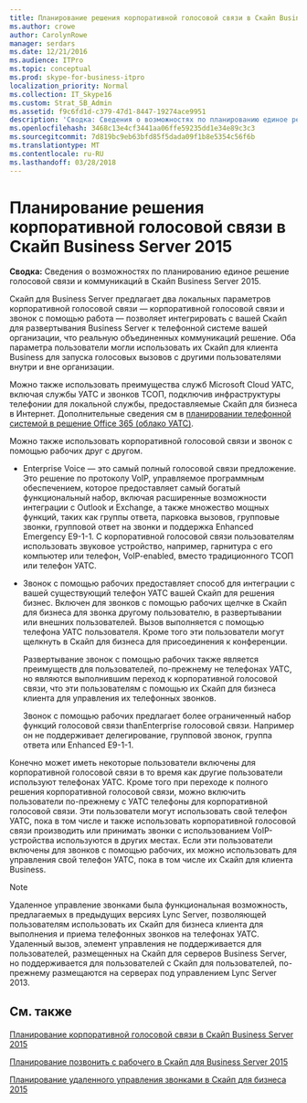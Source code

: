 ```yaml
---
title: Планирование решения корпоративной голосовой связи в Скайп Business Server 2015
ms.author: crowe
author: CarolynRowe
manager: serdars
ms.date: 12/21/2016
ms.audience: ITPro
ms.topic: conceptual
ms.prod: skype-for-business-itpro
localization_priority: Normal
ms.collection: IT_Skype16
ms.custom: Strat_SB_Admin
ms.assetid: f9c6fd1d-c379-47d1-8447-19274ace9951
description: 'Сводка: Сведения о возможностях по планированию единое решение голосовой связи и коммуникаций в Скайп Business Server 2015.'
ms.openlocfilehash: 3468c13e4cf3441aa06ffe59235dd1e34e89c3c3
ms.sourcegitcommit: 7d819bc9eb63bfd85f5dada09f1b8e5354c56f6b
ms.translationtype: MT
ms.contentlocale: ru-RU
ms.lasthandoff: 03/28/2018
---
```

# <a name="plan-your-enterprise-voice-solution-in-skype-for-business-server-2015"></a>Планирование решения корпоративной голосовой связи в Скайп Business Server 2015
 
**Сводка:** Сведения о возможностях по планированию единое решение голосовой связи и коммуникаций в Скайп Business Server 2015.
  
Скайп для Business Server предлагает два локальных параметров корпоративной голосовой связи — корпоративной голосовой связи и звонок с помощью работа — позволяет интегрировать с вашей Скайп для развертывания Business Server к телефонной системе вашей организации, что реальную объединенных коммуникаций решение. Оба параметра пользователи могли использовать их Скайп для клиента Business для запуска голосовых вызовов с другими пользователями внутри и вне организации.
  
Можно также использовать преимущества служб Microsoft Cloud УАТС, включая службы УАТС и звонков ТСОП, подключив инфраструктуры телефонии для локальной службы, предоставляемые Скайп для бизнеса в Интернет. Дополнительные сведения см в [планировании телефонной системой в решение Office 365 (облако УАТС)](../../skype-for-business-hybrid-solutions/plan-your-phone-system-cloud-pbx-solution/plan-your-phone-system-cloud-pbx-solution.md).
  
Можно также использовать корпоративной голосовой связи и звонок с помощью рабочих друг с другом.
  
- Enterprise Voice — это самый полный голосовой связи предложение. Это решение по протоколу VoIP, управляемое программным обеспечением, которое предоставляет самый богатый функциональный набор, включая расширенные возможности интеграции с Outlook и Exchange, а также множество мощных функций, таких как группы ответа, парковка вызовов, групповые звонки, групповой ответ на звонки и поддержка Enhanced Emergency E9-1-1. С корпоративной голосовой связи пользователям использовать звуковое устройство, например, гарнитура с его компьютер или телефон, VoIP-enabled, вместо традиционного ТСОП или телефон УАТС.
    
- Звонок с помощью рабочих предоставляет способ для интеграции с вашей существующий телефон УАТС вашей Скайп для решения бизнес. Включен для звонков с помощью рабочих щелчке в Скайп для бизнеса для звонка другому пользователю, в развертывании или внешних пользователей. Вызов выполняется с помощью телефона УАТС пользователя. Кроме того эти пользователи могут щелкнуть в Скайп для бизнеса для присоединения к конференции.
    
    Развертывание звонок с помощью рабочих также является преимуществ для пользователей, по-прежнему не телефонах УАТС, но являются выполнившим переход к корпоративной голосовой связи, что эти пользователям с помощью их Скайп для бизнеса клиента для управления их телефонных звонков.
    
     Звонок с помощью рабочих предлагает более ограниченный набор функций голосовой связи thanEnterprise голосовой связи. Например он не поддерживает делегирование, групповой звонок, группа ответа или Enhanced E9-1-1.
    
Конечно может иметь некоторые пользователи включены для корпоративной голосовой связи в то время как другие пользователи используют телефонах УАТС. Кроме того при переходе к полного решения корпоративной голосовой связи, можно включить пользователи по-прежнему с УАТС телефоны для корпоративной голосовой связи. Эти пользователи могут использовать свой телефон УАТС, пока в том числе и также использовать корпоративной голосовой связи производить или принимать звонки с использованием VoIP-устройства используются в других местах. Если эти пользователи включены для звонков с помощью рабочих, их можно использовать для управления свой телефон УАТС, пока в том числе их Скайп для клиента Business.
  
> [!NOTE]
> Удаленное управление звонками была функциональная возможность, предлагаемых в предыдущих версиях Lync Server, позволяющей пользователям использовать их Скайп для бизнеса клиента для выполнения и приема телефонных звонков на телефонах УАТС. Удаленный вызов, элемент управления не поддерживается для пользователей, размещенных на Скайп для серверов Business Server, но поддерживается для пользователей с Скайп для пользователей, по-прежнему размещаются на серверах под управлением Lync Server 2013. 
  
## <a name="see-also"></a>См. также

#### 

[Планирование корпоративной голосовой связи в Скайп Business Server 2015](enterprise-voice.md)
  
[Планирование позвонить с рабочего в Скайп для Business Server 2015](call-via-work.md)
  
[Планирование удаленного управления звонками в Скайп для бизнеса 2015](remote-call-control.md)


